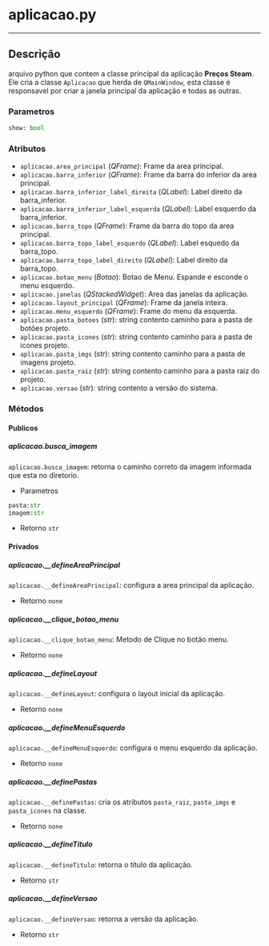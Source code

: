 # aplicacao.py
---

## Descrição
arquivo python que contem a classe principal da aplicação **Preços Steam**.
Ele cria a classe `Aplicacao` que herda de `QMainWindow`, esta classe é responsavel por criar a janela principal da aplicação e todas as outras.

### Parametros
```python
show: bool
```

### Atributos
* `aplicacao.area_principal` (*QFrame*): Frame da area principal.
* `aplicacao.barra_inferior` (*QFrame*): Frame da barra do inferior da area principal.
* `aplicacao.barra_inferior_label_direita` (*QLabel*): Label direito da barra_inferior.
* `aplicacao.barra_inferior_label_esquerda` (*QLabel*): Label esquerdo da barra_inferior.
* `aplicacao.barra_topo` (*QFrame*): Frame da barra do topo da area principal.
* `aplicacao.barra_topo_label_esquerdo` (*QLabel*): Label esquedo da barra_topo.
* `aplicacao.barra_topo_label_direito` (*QLabel*): Label direito da barra_topo.
* `aplicacao.botao_menu` (*Botao*): Botao de Menu. Espande e esconde o menu esquerdo.
* `aplicacao.janelas` (*QStackedWidget*): Area das janelas da aplicação.
* `aplicacao.layout_principal` (*QFrame*): Frame da janela inteira.
* `aplicacao.menu_esquerdo` (*QFrame*): Frame do menu da esquerda.
* `aplicacao.pasta_botoes` (*str*): string contento caminho para a pasta de botões projeto.
* `aplicacao.pasta_icones` (*str*): string contento caminho para a pasta de icones projeto.
* `aplicacao.pasta_imgs` (*str*): string contento caminho para a pasta de imagens projeto.
* `aplicacao.pasta_raiz` (*str*): string contento caminho para a pasta raiz do projeto.
* `aplicacao.versao` (*str*): string contento a versão do sistema.

### Métodos

#### Publicos
##### **aplicacao.busca_imagem**
`aplicacao.busca_imagem`: retorna o caminho correto da imagem informada que esta no diretorio.

* Parametros
```python
pasta:str
imagem:str
```

* Retorno `str`

#### Privados

##### **aplicacao.__defineAreaPrincipal**
`aplicacao.__defineAreaPrincipal`: configura a area principal da aplicação.

* Retorno `none`


##### **aplicacao.__clique_botao_menu**
`aplicacao.__clique_botao_menu`: Metodo de Clique no botão menu.

* Retorno `none`

##### **aplicacao.__defineLayout**
`aplicacao.__defineLayout`: configura o layout inicial da aplicação.

* Retorno `none`

##### **aplicacao.__defineMenuEsquerdo**
`aplicacao.__defineMenuEsquerdo`: configura o menu esquerdo da aplicação.

* Retorno `none`

##### **aplicacao.__definePastas**
`aplicacao.__definePastas`: cria os atributos `pasta_raiz`, `pasta_imgs` e `pasta_icones` na classe.

* Retorno `none`

##### **aplicacao.__defineTitulo**
`aplicacao.__defineTitulo`: retorna o título da aplicação.

* Retorno `str`

##### **aplicacao.__defineVersao**
`aplicacao.__defineVersao`: retorna a versão da aplicação.

* Retorno `str`